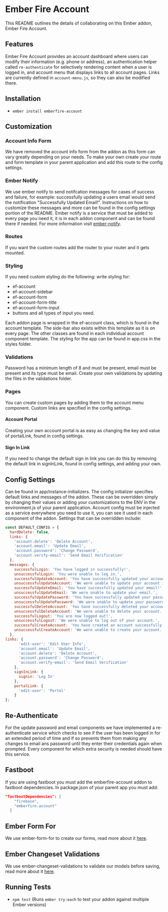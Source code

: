 # Ember Fire Account

This README outlines the details of collaborating on this Ember addon, Ember Fire Account.

## Features

Ember Fire Account provides an account dashboard where users can modify their information (e.g. phone or address), an authentication helper called `re-authenticate` for selectively rendering content when a user is logged in, and account menu that displays links to all account pages. Links are currently defined in `account-menu.js`, so they can also be modified there.

## Installation

* `ember install emberfire-account`

## Customization

### Account Info Form

We have removed the account info form from the addon as this form can vary greatly depending on your needs. To make your own create your route and form template in your parent application and add this route to the config settings.

### Ember Notify

We use ember notify to send notifcation messages for cases of success and failure, for example: successfully updating a users email would send the notification "Successfully Updated Email!". Instructions on how to customize these messages and more can be found in the config settings portion of the README. Ember notify is a service that must be added to every page you need it, it is in each addon component and can be found there if needed. For more information visit [ember-notify](https://github.com/aexmachina/ember-notify#custom-animations).

### Routes

If you want the custom routes add the router to your router and it gets mounted.

### Styling

If you need custom styling do the following: write styling for: 
* ef-account 
* ef-account-sidebar
* ef-account-form 
* ef-account-form-title 
* ef-account-form-input
* buttons and all types of input you need. 

Each addon page is wrapped in the ef-account class, which is found in the account template. The side-bar also exists within this template as it is on every page. The other classes are found in each individual account component template. The styling for the app can be found in app.css in the styles folder. 

### Validations

Password has a minimum length of 8 and must be present, email must be present and its type must be email. Create your own validations by updating the files in the validations folder.

### Pages

You can create custom pages by adding them to the account menu component. Custom links are specified in the config settings.

#### Account Portal

Creating your own account portal is as easy as changing the key and value of portalLink, found in config settings. 

#### Sign In Link

If you need to change the default sign in link you can do this by removing the default link in signInLink, found in config settings, and adding your own.

## Config Settings

Can be found in app/instance-initializers. The config initializer specifies default links and messages of the addon. These can be overridden simply by changing their values or adding your customizations to the ENV in the environment.js of your parent application. Account config must be injected as a service everywhere you need to use it, you can see it used in each component of the addon. Settings that can be overridden include:
```javascript
const DEFAULT_CONFIG = {
  hardDelete: false,
  links: {
    'account.delete': 'Delete Account',
    'account.email': 'Update Email',
    'account.password': 'Change Password',
    'account.verify-email': 'Send Email Verification'
  },
  messages: {
    successfulLogin: 'You have logged in successfully!',
    unsuccessfulLogin: 'You were unable to log in.',
    successfulUpdateAccount: 'You have successfully updated your account information!',
    unsuccessfulUpdateAccount: 'We were unable to update your account information.',
    successfulUpdateEmail: 'You have successfully updated your email!',
    unsuccessfulUpdateEmail: 'We were unable to update your email.',
    successfulUpdatePassword: 'You have successfully updated your password!',
    unsuccessfulUpdatePassword: 'We were unable to update your password.',
    successfulDeleteAccount: 'You have successfully deleted your account!',
    unsuccessfulDeleteAccount: 'We were unable to delete your account.',
    successfulLogout: 'You are now logged out!',
    unsuccessfulLogout: 'We were unable to log out of your account.',
    successfulCreateAccount: 'You have created an account successfully!',
    unsuccessfulCreateAccount: 'We were unable to create your account.'
  },
links: {
      'edit-user': 'Edit User Info',
      'account.email': 'Update Email',
      'account.delete': 'Delete Account',
      'account.password': 'Change Password',
      'account.verify-email': 'Send Email Verification'
    },
    signInLink: {
      signin: 'Log In'
    },
    portalLink: {
      'edit-user': 'Portal'
    }
};
```
## Re-Authenticate

For the update password and email components we have implemented a re-authenticate service which checks to see if the user has been logged in for an extended period of time and if so prevents them from making any changes to email ans password until they enter their credentials again when prompted. Every component for which extra security is needed should have this service.

## Fastboot

If you are using fastboot you must add the emberfire-account addon to fastboot dependencies. In package.json of your parent app you must add:
```json  
"fastbootDependencies": [
    "firebase",
    "emberfire-account"
  ]
```
## Ember Form For 

We use ember-form-for to create our forms, read more about it [here](https://github.com/martndemus/ember-form-for).

## Ember Changeset Validations

We use ember-changeset-validations to validate our models before saving, read more about it [here](https://github.com/DockYard/ember-changeset-validations).

## Running Tests

* `npm test` (Runs `ember try:each` to test your addon against multiple Ember versions)








